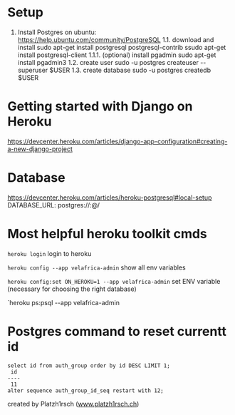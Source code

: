 # Setup

1. Install Postgres
on ubuntu: https://help.ubuntu.com/community/PostgreSQL
1.1. download and install
sudo apt-get install postgresql postgresql-contrib
ssudo apt-get install postgresql-client
1.1.1. (optional) install pgadmin
sudo apt-get install pgadmin3
1.2. create user
sudo -u postgres createuser --superuser $USER
1.3. create database
sudo -u postgres createdb $USER 


# Getting started with Django on Heroku
https://devcenter.heroku.com/articles/django-app-configuration#creating-a-new-django-project

# Database
https://devcenter.heroku.com/articles/heroku-postgresql#local-setup
DATABASE_URL: postgres://<username>:<password>@<host>/<dbname>

# Most helpful heroku toolkit cmds
`heroku login` login to heroku

`heroku config --app velafrica-admin` show all env variables

`heroku config:set ON_HEROKU=1 --app velafrica-admin` set ENV variable (necessary for choosing the right database)

`heroku ps:psql --app velafrica-admin

# Postgres command to reset currentt id
    select id from auth_group order by id DESC LIMIT 1;
     id 
    ----
     11
    alter sequence auth_group_id_seq restart with 12;

 created by Platzh1rsch (www.platzh1rsch.ch)